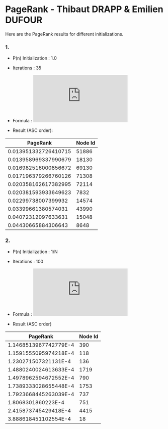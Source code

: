 # PageRank - Thibaut DRAPP & Emilien DUFOUR #


Here are the PageRank results for different initializations.



### 1. ###
* P(n) Initialization : 1.0       

* Iterations : 35           

* Formula : ![first_equation](http://latex.codecogs.com/gif.latex?%24%24%5Cfrac%7B%281-%5Calpha%29%7D%7BN%7D%20&plus;%20%5Csum_%7Bm%20%7D%7B%5Cfrac%7BP%28m%29%7D%7BL%28m%29%7D%7D%24%24)

* Result (ASC order):

PageRank | Node Id
------------ | -------------
0.013951332726410715  |  51886
0.013958969337990679  |  18130
0.016982516000856672  |  69130
0.017196379266760126  |  71308
0.020358162617382995  |  72114
0.020381593933649623  |  7832
0.02299738007399932   |  14574
0.03399661380574031   |  43990
0.04072312097633631   |  15048
0.04430665884306643   |  8648



### 2. ###
* P(n) Initialization : 1/N     

* Iterations : 100

* Formula : ![first_equation](http://latex.codecogs.com/gif.latex?%24%24%5Cfrac%7B%281-%5Calpha%29%7D%7BN%7D%20&plus;%20%5Csum_%7Bm%20%7D%7B%5Cfrac%7BP%28m%29%7D%7BL%28m%29%7D%7D%24%24)

* Result (ASC order)

PageRank | Node Id
------------ | -------------
1.1468513967742779E-4  |  390
1.1591555095974218E-4  |  118
1.230271507321131E-4   |  136
1.4880240024613633E-4  |  1719
1.4978962594672552E-4  |  790
1.7389333028655448E-4  |  1753
1.7923668445263039E-4  |  737
1.8068301860223E-4     |  751
2.415873745429418E-4   | 4415
3.888618451102554E-4   | 18
